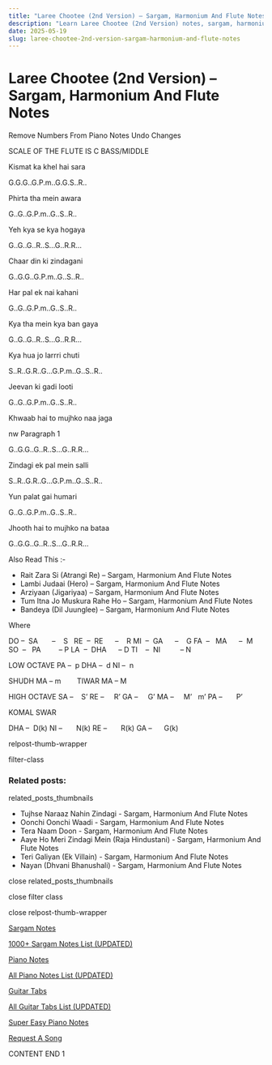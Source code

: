 ```yaml
---
title: "Laree Chootee (2nd Version) – Sargam, Harmonium And Flute Notes"
description: "Learn Laree Chootee (2nd Version) notes, sargam, harmonium notations and flute notes. Easy step-by-step tutorial for beginners."
date: 2025-05-19
slug: laree-chootee-2nd-version-sargam-harmonium-and-flute-notes
---
```


# Laree Chootee (2nd Version) – Sargam, Harmonium And Flute Notes

Remove Numbers From Piano Notes
Undo Changes

SCALE OF THE FLUTE IS C BASS/MIDDLE

Kismat ka khel hai sara

G.G.G..G.P.m..G.G.S..R..

Phirta tha mein awara

G..G..G.P.m..G..S..R..

Yeh kya se kya hogaya

G..G..G..R..S…G..R.R…

Chaar din ki zindagani

G..G.G..G.P.m..G..S..R..

Har pal ek nai kahani

G..G..G.P.m..G..S..R..

Kya tha mein kya ban gaya

G..G..G..R..S…G..R.R…

Kya hua jo larrri chuti

S..R..G.R..G…G.P.m..G..S..R..

Jeevan ki gadi looti

G..G..G.P.m..G..S..R..

Khwaab hai to mujhko naa jaga

nw Paragraph 1

G..G.G..G..R..S…G..R.R…

Zindagi ek pal mein salli

S..R..G.R..G…G.P.m..G..S..R..

Yun palat gai humari

G..G..G.P.m..G..S..R..

Jhooth hai to mujhko na bataa

G..G.G..G..R..S…G..R.R…

Also Read This :-

* Rait Zara Si (Atrangi Re) – Sargam, Harmonium And Flute Notes
* Lambi Judaai (Hero) – Sargam, Harmonium And Flute Notes
* Arziyaan (Jigariyaa) – Sargam, Harmonium And Flute Notes
* Tum Itna Jo Muskura Rahe Ho – Sargam, Harmonium And Flute Notes
* Bandeya (Dil Juunglee) – Sargam, Harmonium And Flute Notes

Where

DO –  SA       –    S  
RE  –  RE      –    R
MI  –  GA      –    G
FA  –   MA      –  M
SO  –   PA         – P
LA  –  DHA      – D
TI    –  NI          – N

LOW OCTAVE
PA –  p
DHA –  d
NI –  n

SHUDH MA – m        TIWAR MA – M

HIGH OCTAVE
SA –    S’
RE –     R’
GA –     G’
MA –     M’   m’
PA –       P’

KOMAL SWAR

DHA –  D(k)
NI –       N(k)
RE –       R(k)
GA –      G(k)

relpost-thumb-wrapper

filter-class

### Related posts:

related_posts_thumbnails

* Tujhse Naraaz Nahin Zindagi - Sargam, Harmonium And Flute Notes
* Oonchi Oonchi Waadi - Sargam, Harmonium And Flute Notes
* Tera Naam Doon - Sargam, Harmonium And Flute Notes
* Aaye Ho Meri Zindagi Mein (Raja Hindustani) - Sargam, Harmonium And Flute Notes
* Teri Galiyan (Ek Villain) - Sargam, Harmonium And Flute Notes
* Nayan (Dhvani Bhanushali) - Sargam, Harmonium And Flute Notes

close related_posts_thumbnails

close filter class

close relpost-thumb-wrapper

[Sargam Notes](/sargam-notes.html)

[1000+ Sargam Notes List (UPDATED)](/all-songs-list-sargam-notes.html)

[Piano Notes](/piano-notes.html)

[All Piano Notes List (UPDATED)](/all-songs-list-piano-notes.html)

[Guitar Tabs](/guitar-tabs.html)

[All Guitar Tabs List (UPDATED)](/all-songs-list-guitar-tabs.html)

[Super Easy Piano Notes](https://studywall.in/)

[Request A Song](/request-a-song.html)

CONTENT END 1

